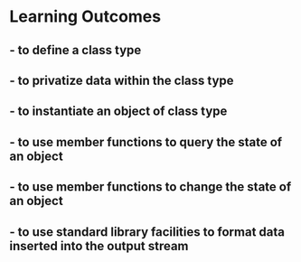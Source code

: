 # Learning Outcomes

## - to define a class type
## - to privatize data within the class type
## - to instantiate an object of class type
## - to use member functions to query the state of an object
## - to use member functions to change the state of an object
## - to use standard library facilities to format data inserted into the output stream
